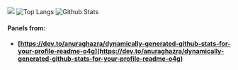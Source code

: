 ![](https://github-profile-summary-cards.vercel.app/api/cards/profile-details?username=datamesse&theme=tokyonight)
![Top Langs](https://github-readme-stats.vercel.app/api/top-langs/?username=datamesse&langs_count=8&theme=tokyonight)   ![Github Stats](https://github-readme-stats.vercel.app/api?username=datamesse&theme=tokyonight)


#### Panels from:
* **[https://dev.to/anuraghazra/dynamically-generated-github-stats-for-your-profile-readme-o4g](https://dev.to/anuraghazra/dynamically-generated-github-stats-for-your-profile-readme-o4g)**

